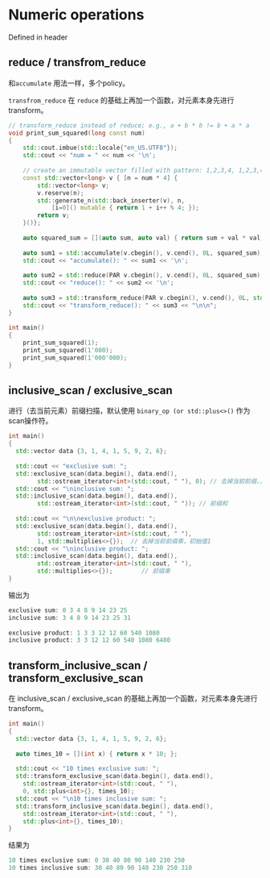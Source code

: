 # Numeric operations

Defined in header <numeric>

## reduce / transfrom_reduce

和`accumulate` 用法一样，多个policy。

`transfrom_reduce` 在 `reduce` 的基础上再加一个函数，对元素本身先进行transform。

```C++
// transform_reduce instead of reduce; e.g., a + b * b != b + a * a
void print_sum_squared(long const num)
{
    std::cout.imbue(std::locale{"en_US.UTF8"});
    std::cout << "num = " << num << '\n';
 
    // create an immutable vector filled with pattern: 1,2,3,4, 1,2,3,4 ...
    const std::vector<long> v { [n = num * 4] {
        std::vector<long> v;
        v.reserve(n);
        std::generate_n(std::back_inserter(v), n,
            [i=0]() mutable { return 1 + i++ % 4; });
        return v;
    }()};
 
    auto squared_sum = [](auto sum, auto val) { return sum + val * val; };
 
    auto sum1 = std::accumulate(v.cbegin(), v.cend(), 0L, squared_sum);
    std::cout << "accumulate(): " << sum1 << '\n';
 
    auto sum2 = std::reduce(PAR v.cbegin(), v.cend(), 0L, squared_sum);
    std::cout << "reduce(): " << sum2 << '\n';
 
    auto sum3 = std::transform_reduce(PAR v.cbegin(), v.cend(), 0L, std::plus{},[](auto val) { return val * val; });
    std::cout << "transform_reduce(): " << sum3 << "\n\n";
}
 
int main()
{
    print_sum_squared(1);
    print_sum_squared(1'000);
    print_sum_squared(1'000'000);
}
```



## inclusive_scan / exclusive_scan

进行（去当前元素）前缀扫描，默认使用 `binary_op (or std::plus<>()` 作为scan操作符。


```C++ 
int main()
{
  std::vector data {3, 1, 4, 1, 5, 9, 2, 6};
 
  std::cout << "exclusive sum: ";
  std::exclusive_scan(data.begin(), data.end(),
        std::ostream_iterator<int>(std::cout, " "), 0); // 去掉当前前缀，，初始值0
  std::cout << "\ninclusive sum: ";
  std::inclusive_scan(data.begin(), data.end(),
        std::ostream_iterator<int>(std::cout, " ")); // 前缀和
 
  std::cout << "\n\nexclusive product: ";  
  std::exclusive_scan(data.begin(), data.end(),
        std::ostream_iterator<int>(std::cout, " "),
        1, std::multiplies<>{});  // 去掉当前前缀乘，初始值1
  std::cout << "\ninclusive product: ";
  std::inclusive_scan(data.begin(), data.end(),
        std::ostream_iterator<int>(std::cout, " "),
        std::multiplies<>{});        // 前缀乘
}
```

输出为

```C++
exclusive sum: 0 3 4 8 9 14 23 25 
inclusive sum: 3 4 8 9 14 23 25 31 
 
exclusive product: 1 3 3 12 12 60 540 1080 
inclusive product: 3 3 12 12 60 540 1080 6480
```

## transform_inclusive_scan / transform_exclusive_scan

在 inclusive_scan / exclusive_scan 的基础上再加一个函数，对元素本身先进行transform。

```C++
int main()
{
  std::vector data {3, 1, 4, 1, 5, 9, 2, 6};
 
  auto times_10 = [](int x) { return x * 10; };
 
  std::cout << "10 times exclusive sum: ";
  std::transform_exclusive_scan(data.begin(), data.end(),
    std::ostream_iterator<int>(std::cout, " "),
    0, std::plus<int>{}, times_10);
  std::cout << "\n10 times inclusive sum: ";
  std::transform_inclusive_scan(data.begin(), data.end(),
    std::ostream_iterator<int>(std::cout, " "),
    std::plus<int>{}, times_10);
}
```

结果为

```C++
10 times exclusive sum: 0 30 40 80 90 140 230 250 
10 times inclusive sum: 30 40 80 90 140 230 250 310
```
